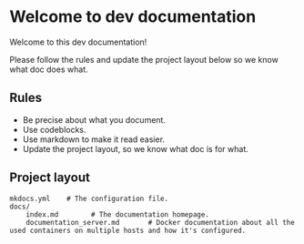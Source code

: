 # Welcome to dev documentation

Welcome to this dev documentation!

Please follow the rules and update the project layout below so we know what doc does what.

## Rules

* Be precise about what you document.
* Use codeblocks.
* Use markdown to make it read easier.
* Update the project layout, so we know what doc is for what.

## Project layout

    mkdocs.yml    # The configuration file.
    docs/
        index.md        # The documentation homepage.
        documentation_server.md       # Docker documentation about all the used containers on multiple hosts and how it's configured.
